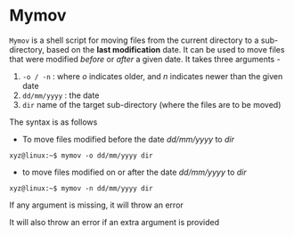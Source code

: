 # Mymov

`Mymov` is a shell script for moving files from the current directory to a sub-directory, based on the **last modification** date. It can be used to move files that were modified *before* or *after* a given date. It takes three arguments - 
1. `-o / -n` : where *o* indicates older, and *n* indicates newer than the given date
2. `dd/mm/yyyy` : the date
3.  `dir` name of the target sub-directory (where the files are to be moved)

The syntax is as follows
- To move files modified before the date *dd/mm/yyyy* to *dir*
```console
xyz@linux:~$ mymov -o dd/mm/yyyy dir
```
- to move files modified on or after the date *dd/mm/yyyy* to *dir*
```console
xyz@linux:~$ mymov -n dd/mm/yyyy dir
```
If any argument is missing, it will throw an error


It will also throw an error if an extra argument is provided

